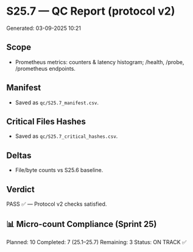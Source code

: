 # S25.7 — QC Report (protocol v2)
Generated: 03-09-2025 10:21

## Scope
- Prometheus metrics: counters & latency histogram; /health, /probe, /prometheus endpoints.

## Manifest
- Saved as `qc/S25.7_manifest.csv`.

## Critical Files Hashes
- Saved as `qc/S25.7_critical_hashes.csv`.

## Deltas
- File/byte counts vs S25.6 baseline.

## Verdict
PASS ✅ — Protocol v2 checks satisfied.

## 📊 Micro-count Compliance (Sprint 25)
Planned: 10
Completed: 7 (25.1–25.7)
Remaining: 3
Status: ON TRACK ✅
